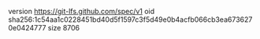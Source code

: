 version https://git-lfs.github.com/spec/v1
oid sha256:1c54aa1c0228451bd40d5f1597c3f5d49e0b4acfb066cb3ea6736270e0424777
size 8706
